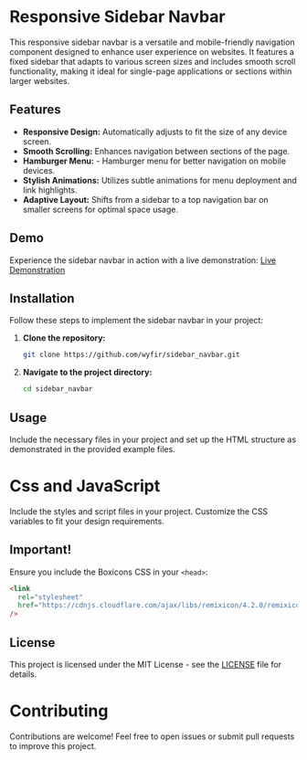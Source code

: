 # Responsive Sidebar Navbar

This responsive sidebar navbar is a versatile and mobile-friendly navigation component designed to enhance user experience on websites. It features a fixed sidebar that adapts to various screen sizes and includes smooth scroll functionality, making it ideal for single-page applications or sections within larger websites.

## Features

- **Responsive Design:** Automatically adjusts to fit the size of any device screen.
- **Smooth Scrolling:** Enhances navigation between sections of the page.
- **Hamburger Menu:** - Hamburger menu for better navigation on mobile devices.
- **Stylish Animations:** Utilizes subtle animations for menu deployment and link highlights.
- **Adaptive Layout:** Shifts from a sidebar to a top navigation bar on smaller screens for optimal space usage.

## Demo

Experience the sidebar navbar in action with a live demonstration:
[Live Demonstration](https://wyfir.github.io/sidebar_navbar/)

## Installation

Follow these steps to implement the sidebar navbar in your project:

1. **Clone the repository:**
   ```bash
   git clone https://github.com/wyfir/sidebar_navbar.git
   ```
2. **Navigate to the project directory:**
   ```bash
   cd sidebar_navbar
   ```

## Usage

Include the necessary files in your project and set up the HTML structure as demonstrated in the provided example files.

# Css and JavaScript

Include the styles and script files in your project. Customize the CSS variables to fit your design requirements.

## Important!

Ensure you include the Boxicons CSS in your `<head>`:

```html
<link
  rel="stylesheet"
  href="https://cdnjs.cloudflare.com/ajax/libs/remixicon/4.2.0/remixicon.min.css"
/>
```

## License

This project is licensed under the MIT License - see the [LICENSE](LICENSE.txt) file for details.

# Contributing

Contributions are welcome! Feel free to open issues or submit pull requests to improve this project.
